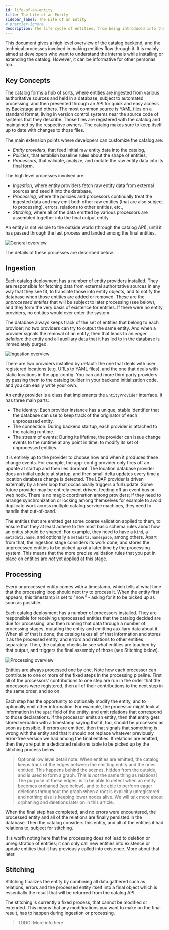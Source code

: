 ```yaml
---
id: life-of-an-entity
title: The Life of an Entity
sidebar_label: The Life of an Entity
# prettier-ignore
description: The life cycle of entities, from being introduced into the catalog, through processing, to being removed again
---
```


This document gives a high level overview of the catalog backend, and the
technical processes involved in making entities flow through it. It is mainly
aimed at developers who want to understand the internals while installing or
extending the catalog. However, it can be informative for other personas too.

## Key Concepts

The catalog forms a hub of sorts, where entities are ingested from various
authoritative sources and held in a database, subject to automated processing,
and then presented through an API for quick and easy access by Backstage and
others. The most common source is [YAML files](descriptor-format.md) on a
standard format, living in version control systems near the source code of
systems that they describe. Those files are registered with the catalog and
maintained by the respective owners. The catalog makes sure to keep itself up to
date with changes to those files.

The main extension points where developers can customize the catalog are:

- _Entity providers_, that feed initial raw entity data into the catalog,
- _Policies_, that establish baseline rules about the shape of entities,
- _Processors_, that validate, analyze, and mutate the raw entity data into its
  final form.

The high level processes involved are:

- _Ingestion_, where entity providers fetch raw entity data from external
  sources and seed it into the database,
- _Processing_, where the policies and processors continually treat the ingested
  data and may emit both other raw entities (that are also subject to
  processing), errors, relations to other entities, etc.,
- _Stitching_, where all of the data emitted by various processors are assembled
  together into the final output entity.

An entity is not visible to the outside world (through the catalog API), until
it has passed through the last process and landed among the final entities.

![General overview](../../assets/features/catalog/life-of-an-entity_overview.svg)

The details of these processes are described below.

## Ingestion

Each catalog deployment has a number of entity providers installed. They are
responsible for fetching data from external authoritative sources in any way
that they see fit, to translate those into entity objects, and to notify the
database when those entities are added or removed. These are the _unprocessed
entities_ that will be subject to later processing (see below), and they form
the very basis of existence for entities. If there were no entity providers, no
entities would ever enter the system.

The database always keeps track of the set of entities that belong to each
provider; no two providers can try to output the same entity. And when a
provider signals the removal of an entity, then that leads to an _eager
deletion_: the entity and all auxiliary data that it has led to in the database
is immediately purged.

![Ingestion overview](../../assets/features/catalog/life-of-an-entity_ingestion.svg)

There are two providers installed by default: the one that deals with user
registered locations (e.g. URLs to YAML files), and the one that deals with
static locations in the app-config. You can add more third party providers by
passing them to the catalog builder in your backend initialization code, and you
can easily write your own.

An entity provider is a class that implements the `EntityProvider` interface. It
has three main parts:

- The identity: Each provider instance has a unique, stable identifier that the
  database can use to keep track of the originator of each unprocessed entity.
- The connection: During backend startup, each provider is attached to the
  catalog runtime.
- The stream of events: During its lifetime, the provider can issue change
  events to the runtime at any point in time, to modify its set of unprocessed
  entities.

It is entirely up to the provider to choose how and when it produces these
change events. For example, the app-config provider only fires off an update at
startup and then lies dormant. The location database provider does an initial
update at startup, and then small delta updates every time a location database
change is detected. The LDAP provider is driven externally by a timer loop that
occasionally triggers a full update. Some future provider may be entirely event
driven, feeding off an event bus or web hook. There is no magic coordination
among providers; if they need to arrange synchronization or locking among
themselves for example to avoid duplicate work across multiple catalog service
machines, they need to handle that out-of-band.

The entities that are emitted get some coarse validation applied to them, to
ensure that they at least adhere to the most basic schema rules about how an
entity should be shaped. For example, they need to have a `kind`, a
`metadata.name`, and optionally a `metadata.namespace`, among others. Apart from
that, the ingestion stage considers its work done, and stores the unprocessed
entities to be picked up at a later time by the processing system. This means
that the more precise validation rules that you put in place on entities are
_not_ yet applied at this stage.

## Processing

Every unprocessed entity comes with a timestamp, which tells at what time that
the processing loop should next try to process it. When the entity first
appears, this timestamp is set to "now" - asking for it to be picked up as soon
as possible.

Each catalog deployment has a number of processors installed. They are
responsible for receiving unprocessed entities that the catalog decided are due
for processing, and then running that data through a number of processing
stages, mutating the entity and emitting auxiliary data about it. When all of
that is done, the catalog takes all of that information and stores it as the
processed entity, and errors and relations to other entities separately. Then,
the catalog checks to see what entities are touched by that output, and triggers
the final assembly of those (see Stitching below).

![Processing overview](../../assets/features/catalog/life-of-an-entity_processing.svg)

Entities are always processed one by one. Note how each processor can contribute
to one or more of the fixed steps in the processing pipeline. First all of the
processors' contributions to one step are run in the order that the processors
were registered, then all of their contributions to the next step in the same
order, and so on.

Each step has the opportunity to optionally modify the entity, and to optionally
emit other information. For example, the processor might look at information in
the `spec` field of the entity, and emit relations that correspond to those
declarations. If the processor emits an entity, then that entity gets stored
verbatim with a timestamp saying that it, too, should be processed as soon as
possible. If errors are emitted, then that signals that something is wrong with
the entity and that it should not replace whatever previously error-free version
we had among the final entities. If relations are emitted, then they are put in
a dedicated relations table to be picked up by the stitching process below.

> Optional low level detail note: When entities are emitted, the catalog keeps
> track of the edges between the emitting entity and the ones emitted. This
> happens behind the scenes, hidden from the outside, and is used to form a
> graph. This is _not_ the same thing as relations! The purpose of these edges,
> is to be able to detect when an entity becomes orphaned (see below), and to be
> able to perform eager deletions throughout the graph when a root is explicitly
> unregistered and nothing else is keeping lower nodes alive. We will talk more
> about orphaning and deletions later on in this article.

When the final step has completed, and no errors were encountered, the processed
entity and all of the relations are finally persisted in the database. Then the
catalog considers this entity, and all of the entities it had relations to,
subject for stitching.

It is worth noting here that the processing does not lead to deletion or
unregistration of entities; it can only call new entities into existence or
update entities that it has previously called into existence. More about that
later.

## Stitching

Stitching finalizes the entity by combining all data gathered such as relations,
errors and the processed entity itself into a final object which is essentially
the result that will be returned from the catalog API.

The stitching is currently a fixed process, that cannot be modified or extended.
This means that any modifications you want to make on the final result, has to
happen during ingestion or processing.

> TODO: More info here
